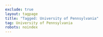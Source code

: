 ```yaml
---
exclude: true
layout: tagpage
title: "Tagged: University of Pennsylvania"
tag: University of Pennsylvania
robots: noindex
---
```


